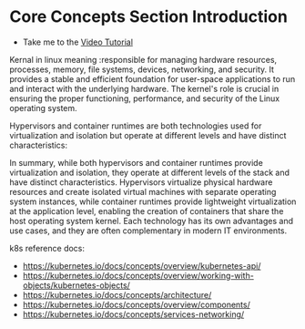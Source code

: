 # Core Concepts Section Introduction

 - Take me to the [Video Tutorial](https://kodekloud.com/topic/core-concepts-section-introduction/)

Kernal in linux meaning :responsible for managing hardware resources, processes, memory, file systems, devices, networking, and security. It provides a stable and efficient foundation for user-space applications to run and interact with the underlying hardware. The kernel's role is crucial in ensuring the proper functioning, performance, and security of the Linux operating system.


Hypervisors and container runtimes are both technologies used for virtualization and isolation but operate at different levels and have distinct characteristics:


In summary, while both hypervisors and container runtimes provide virtualization and isolation, they operate at different levels of the stack and have distinct characteristics. Hypervisors virtualize physical hardware resources and create isolated virtual machines with separate operating system instances, while container runtimes provide lightweight virtualization at the application level, enabling the creation of containers that share the host operating system kernel. Each technology has its own advantages and use cases, and they are often complementary in modern IT environments.



k8s reference docs:
- https://kubernetes.io/docs/concepts/overview/kubernetes-api/
- https://kubernetes.io/docs/concepts/overview/working-with-objects/kubernetes-objects/
- https://kubernetes.io/docs/concepts/architecture/
- https://kubernetes.io/docs/concepts/overview/components/
- https://kubernetes.io/docs/concepts/services-networking/

